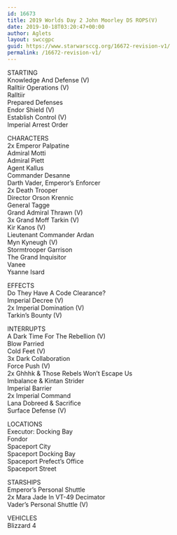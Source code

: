 ```yaml
---
id: 16673
title: 2019 Worlds Day 2 John Moorley DS ROPS(V)
date: 2019-10-18T03:20:47+00:00
author: Aglets
layout: swccgpc
guid: https://www.starwarsccg.org/16672-revision-v1/
permalink: /16672-revision-v1/
---
```

STARTING  
Knowledge And Defense (V)  
Ralltiir Operations (V)  
Ralltiir  
Prepared Defenses  
Endor Shield (V)  
Establish Control (V)  
Imperial Arrest Order

CHARACTERS  
2x Emperor Palpatine  
Admiral Motti  
Admiral Piett  
Agent Kallus  
Commander Desanne  
Darth Vader, Emperor&#8217;s Enforcer  
2x Death Trooper  
Director Orson Krennic  
General Tagge  
Grand Admiral Thrawn (V)  
3x Grand Moff Tarkin (V)  
Kir Kanos (V)  
Lieutenant Commander Ardan  
Myn Kyneugh (V)  
Stormtrooper Garrison  
The Grand Inquisitor  
Vanee  
Ysanne Isard

EFFECTS  
Do They Have A Code Clearance?  
Imperial Decree (V)  
2x Imperial Domination (V)  
Tarkin&#8217;s Bounty (V)

INTERRUPTS  
A Dark Time For The Rebellion (V)  
Blow Parried  
Cold Feet (V)  
3x Dark Collaboration  
Force Push (V)  
2x Ghhhk & Those Rebels Won&#8217;t Escape Us  
Imbalance & Kintan Strider  
Imperial Barrier  
2x Imperial Command  
Lana Dobreed & Sacrifice  
Surface Defense (V)

LOCATIONS  
Executor: Docking Bay  
Fondor  
Spaceport City  
Spaceport Docking Bay  
Spaceport Prefect&#8217;s Office  
Spaceport Street

STARSHIPS  
Emperor&#8217;s Personal Shuttle  
2x Mara Jade In VT-49 Decimator  
Vader&#8217;s Personal Shuttle (V)

VEHICLES  
Blizzard 4